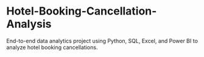 # Hotel-Booking-Cancellation-Analysis
End-to-end data analytics project using Python, SQL, Excel, and Power BI to analyze hotel booking cancellations.
